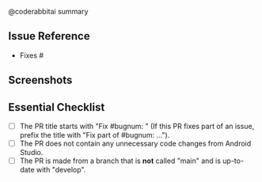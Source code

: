 <!-- This will be automatically replaced by a summary generated by CodeRabbitAI -->
@coderabbitai summary

## Issue Reference
* Fixes #<!-- replace this comment with the issue number, e.g., 'Fixes #1234' -->

## Screenshots
<!-- Upload before-and-after screenshots for UI-related changes. Include both light and dark mode views if relevant. -->

## Essential Checklist
<!-- Please tick the relevant boxes by putting an "x" in them (and remove additional spaces). -->
* [ ] The PR title starts with "Fix #bugnum: " (If this PR fixes part of an issue, prefix the title with "Fix part of #bugnum: ...").
* [ ] The PR does not contain any unnecessary code changes from Android Studio.
* [ ] The PR is made from a branch that is **not** called "main" and is up-to-date with "develop".
